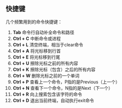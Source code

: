 ## 快捷键
几个频繁用到的命令快捷键：
1. **Tab** 命令行自动补全命令和路径
2. **Ctrl + C** 中断命令或进程 
3. **Ctrl + L** 清空终端，相当于clear命令
4. **Ctrl + A** 将光标移到行首
5. **Ctrl + E** 将光标移到行尾
6. **Ctrl + U** 擦除光标之前的所有内容
7. **Ctrl + K** 擦除光标（包含）之后的所有内容
8. **Ctrl + W** 删除光标之前的一个单词
9. **Ctrl + P** 查看上一个命令，P指的是Previous（上一个）
10. **Ctrl + N** 查看下一个命令，N指的是Next（下一个）
11. **Ctrl + R** 向上搜索包含该字符的命令
12. **Ctrl + D** 退出当前终端，自动执行exit命令